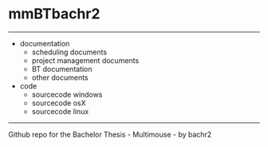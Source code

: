 # mmBTbachr2
---
- documentation
  - scheduling documents
  - project management documents
  - BT documentation
  - other documents
- code
  - sourcecode windows
  - sourcecode osX
  - sourcecode linux
---
Github repo for the Bachelor Thesis - Multimouse - by bachr2
